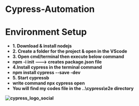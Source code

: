 # Cypress-Automation
# Environment Setup
<ul>
<li><b>1. Download & install nodejs</b></li>
<li><b>2. Create a folder for the project & open in the VScode<b></li>
<li><b>3. Open cmd/terminal then execute below command</b></li>
<li>npm -i init ---> creates package.json file</li>
<li><b>4.Install cypress in the terminal command</b></li>
<li>npm install cypress --save -dev</li>
<li><b>5. Start cypress</b>b</li>
<li>write command npx cypress open</li>
<li>You will find my codes file in the ..\cypress\e2e directory</li>
</ul>

![cypress_logo_social](https://github.com/Zahid-H/Cypress-Automation/assets/83463788/8f20a399-5376-41e4-9e58-7627f2c26fcc)

